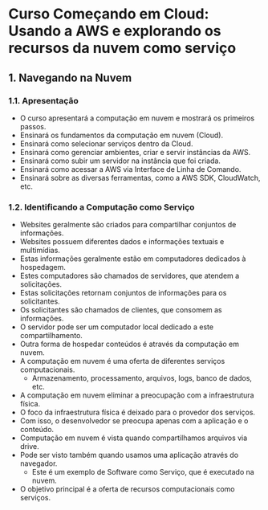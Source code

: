 # Curso Começando em Cloud: Usando a AWS e explorando os recursos da nuvem como serviço

## 1. Navegando na Nuvem

### 1.1. Apresentação
- O curso apresentará a computação em nuvem e mostrará os primeiros passos.
- Ensinará os fundamentos da computação em nuvem (Cloud).
- Ensinará como selecionar serviços dentro da Cloud.
- Ensinará como gerenciar ambientes, criar e servir instâncias da AWS.
- Ensinará como subir um servidor na instância que foi criada.
- Ensinará como acessar a AWS via Interface de Linha de Comando.
- Ensinará sobre as diversas ferramentas, como a AWS SDK, CloudWatch, etc.

### 1.2. Identificando a Computação como Serviço
- Websites geralmente são criados para compartilhar conjuntos de informações.
- Websites possuem diferentes dados e informações textuais e multimídias.
- Estas informações geralmente estão em computadores dedicados à hospedagem.
- Estes computadores são chamados de servidores, que atendem a solicitações.
- Estas solicitações retornam conjuntos de informações para os solicitantes.
- Os solicitantes são chamados de clientes, que consomem as informações.
- O servidor pode ser um computador local dedicado a este compartilhamento.
- Outra forma de hospedar conteúdos é através da computação em nuvem.
- A computação em nuvem é uma oferta de diferentes serviços computacionais.
	- Armazenamento, processamento, arquivos, logs, banco de dados, etc.
- A computação em nuvem eliminar a preocupação com a infraestrutura física.
- O foco da infraestrutura física é deixado para o provedor dos serviços.
- Com isso, o desenvolvedor se preocupa apenas com a aplicação e o conteúdo.
- Computação em nuvem é vista quando compartilhamos arquivos via drive.
- Pode ser visto também quando usamos uma aplicação através do navegador.
	- Este é um exemplo de Software como Serviço, que é executado na nuvem.
- O objetivo principal é a oferta de recursos computacionais como serviços.
